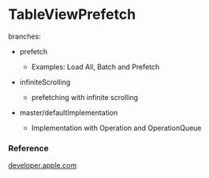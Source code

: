 # TableViewPrefetch

branches:

* prefetch
  - Examples: Load All, Batch and Prefetch
  
* infiniteScrolling
  - prefetching with infinite scrolling
  
* master/defaultImplementation
  - Implementation with Operation and OperationQueue


### Reference
[developer.apple.com](https://developer.apple.com/documentation/uikit/uitableviewdatasourceprefetching)
